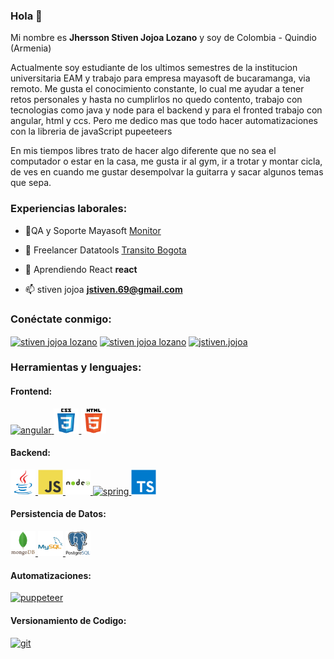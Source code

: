 ### Hola 👋


Mi nombre es **Jhersson Stiven Jojoa Lozano** y soy de Colombia - Quindio (Armenia)

Actualmente soy estudiante de los ultimos semestres de la institucion universitaria EAM y trabajo para empresa mayasoft de bucaramanga, via remoto. Me gusta el conocimiento constante, lo cual me ayudar a tener retos personales y hasta no cumplirlos no quedo contento, trabajo con tecnologias como java y node para el backend y para el fronted trabajo con angular, html y ccs. Pero me dedico mas que todo hacer automatizaciones con la libreria de javaScript pupeeteers

En mis tiempos libres trato de hacer algo diferente que no sea el computador o estar en la casa, me gusta ir al gym, ir a trotar y montar cicla, de ves en cuando me gustar desempolvar la guitarra y sacar algunos temas que sepa.

<h3 align="left">Experiencias laborales:</h3>

 - 🔭QA y Soporte Mayasoft [Monitor](https://www.monitorpro.ai/plataforma/)

- 👯 Freelancer Datatools [Transito Bogota](https://www.datatools.com.co/c.php?id=3)

- 🌱 Aprendiendo React **react**

- 📫 stiven jojoa **jstiven.69@gmail.com**

<h3 align="left">Conéctate conmigo:</h3>
<p align="izquierda">
<a href="https://linkedin.com/in/stiven-jojoa-lozano-48b7191bb" target="blank">
<img align="center" src="https://raw.githubusercontent.com/rahuldkjain/github-profile-readme-generator/master/src/images/icons/Social/linked-in-alt.svg" alt="stiven jojoa lozano" height="30" width="40" /></a>

<a href="https://fb.com/profile.php?id=100002268869222" target="blank">
<img align="center" src="https://raw.githubusercontent.com/rahuldkjain/github-profile-readme-generator/master/src/images/icons/Social/facebook.svg" alt="stiven jojoa lozano" height="30" width="40" /></a>

<a href="https://instagram.com/jstiven.jojoa" target="blank">
<img align="center" src="https://raw.githubusercontent.com/rahuldkjain/github-profile-readme-generator/master/src/images/icons/Social/instagram.svg" alt="jstiven.jojoa" height="30" width="40" /></a>
</p>

<h3 align="left">Herramientas y lenguajes:</h3>
<p align="left"> 

<h4 align="left">Frontend:</h4>
<a href="https://angular.io" target="_blank" rel="noreferrer"> <img src="https://angular.io/assets/images/logos/angular/angular.svg" alt="angular" width="40" height="40"/> </a> 
<a href="https://www.w3schools.com/css/" target="_blank" rel="noreferrer"> <img src="https://raw.githubusercontent.com/devicons/devicon/master/icons/css3/css3-original-wordmark.svg" alt="css3" width="40" height="40"/> </a> 
<a href="https://www.w3.org/html/" target="_blank" rel="noreferrer"> <img src="https://raw.githubusercontent.com/devicons/devicon/master/icons/html5/html5-original-wordmark.svg" alt="html5" width="40" height="40"/> </a> 

<h4 align="left">Backend:</h4>
<a href="https://www.java.com" target="_blank" rel="noreferrer"> <img src="https://raw.githubusercontent.com/devicons/devicon/master/icons/java/java-original.svg" alt="java" width="40" height="40"/> </a>
<a href="https://developer.mozilla.org/en-US/docs/Web/JavaScript" target="_blank" rel="noreferrer"> <img src="https://raw.githubusercontent.com/devicons/devicon/master/icons/javascript/javascript-original.svg" alt="javascript" width="40" height="40"/> </a> 
<a href="https://nodejs.org" target="_blank" rel="noreferrer"> <img src="https://raw.githubusercontent.com/devicons/devicon/master/icons/nodejs/nodejs-original-wordmark.svg" alt="nodejs" width="40" height="40"/> </a> 
<a href="https://spring.io/" target="_blank" rel="noreferrer"> <img src="https://www.vectorlogo.zone/logos/springio/springio-icon.svg" alt="spring" width="40" height="40"/> </a> 
<a href="https://www.typescriptlang.org/" target="_blank" rel="noreferrer"> <img src="https://raw.githubusercontent.com/devicons/devicon/master/icons/typescript/typescript-original.svg" alt="typescript" width="40" height="40"/> </a> </p>

<h4 align="left">Persistencia de Datos:</h4>
<a href="https://www.mongodb.com/" target="_blank" rel="noreferrer"> <img src="https://raw.githubusercontent.com/devicons/devicon/master/icons/mongodb/mongodb-original-wordmark.svg" alt="mongodb" width="40" height="40"/> </a> 
<a href="https://www.mysql.com/" target="_blank" rel="noreferrer"> <img src="https://raw.githubusercontent.com/devicons/devicon/master/icons/mysql/mysql-original-wordmark.svg" alt="mysql" width="40" height="40"/> </a> 
<a href="https://www.postgresql.org" target="_blank" rel="noreferrer"> <img src="https://raw.githubusercontent.com/devicons/devicon/master/icons/postgresql/postgresql-original-wordmark.svg" alt="postgresql" width="40" height="40"/> </a> 

<h4 align="left">Automatizaciones:</h4>
<a href="https://github.com/puppeteer/puppeteer" target="_blank" rel="noreferrer"> <img src="https://www.vectorlogo.zone/logos/pptrdev/pptrdev-official.svg" alt="puppeteer" width="40" height="40"/> </a> 

<h4 align="left">Versionamiento de Codigo:</h4>
<a href="https://git-scm.com/" target="_blank" rel="noreferrer"> <img src="https://www.vectorlogo.zone/logos/git-scm/git-scm-icon.svg" alt="git" width="40" height="40"/> </a> 

